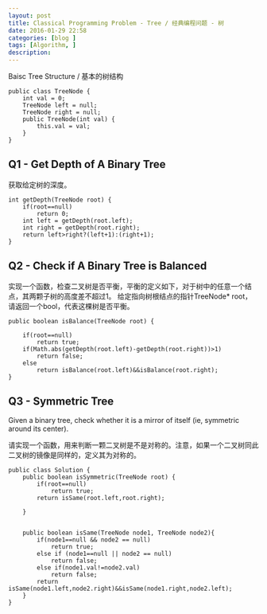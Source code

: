```yaml
---
layout: post
title: Classical Programming Problem - Tree / 经典编程问题 - 树
date: 2016-01-29 22:58
categories: [blog ]
tags: [Algorithm, ]
description:
---
```


Baisc Tree Structure / 基本的树结构

    public class TreeNode {
        int val = 0;
        TreeNode left = null;
        TreeNode right = null;
        public TreeNode(int val) {
            this.val = val;
        }
    }



## Q1 - Get Depth of A Binary Tree

获取给定树的深度。

    int getDepth(TreeNode root) {
        if(root==null)
            return 0;
        int left = getDepth(root.left);
        int right = getDepth(root.right);
        return left>right?(left+1):(right+1);
    }

## Q2 - Check if A Binary Tree is Balanced

实现一个函数，检查二叉树是否平衡，平衡的定义如下，对于树中的任意一个结点，其两颗子树的高度差不超过1。
给定指向树根结点的指针TreeNode* root，请返回一个bool，代表这棵树是否平衡。

    public boolean isBalance(TreeNode root) {

        if(root==null)
            return true;
        if(Math.abs(getDepth(root.left)-getDepth(root.right))>1)
            return false;
        else
            return isBalance(root.left)&&isBalance(root.right);   
    }


## Q3 - Symmetric Tree

Given a binary tree, check whether it is a mirror of itself (ie, symmetric around its center).

请实现一个函数，用来判断一颗二叉树是不是对称的。注意，如果一个二叉树同此二叉树的镜像是同样的，定义其为对称的。

    public class Solution {
        public boolean isSymmetric(TreeNode root) {
            if(root==null)
                return true;
            return isSame(root.left,root.right);

        }


        public boolean isSame(TreeNode node1, TreeNode node2){
            if(node1==null && node2 == null)
                return true;
            else if (node1==null || node2 == null)
                return false;
            else if(node1.val!=node2.val)
                return false;
            return isSame(node1.left,node2.right)&&isSame(node1.right,node2.left);
        }
    }

